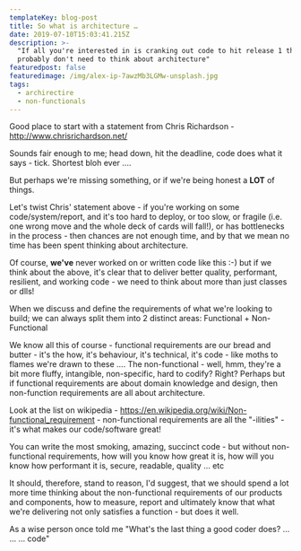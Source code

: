 ```yaml
---
templateKey: blog-post
title: So what is architecture …
date: 2019-07-10T15:03:41.215Z
description: >-
  "If all you're interested in is cranking out code to hit release 1 then you
  probably don't need to think about architecture"
featuredpost: false
featuredimage: /img/alex-ip-7awzMb3LGMw-unsplash.jpg
tags:
  - archirectire
  - non-functionals
---
```

Good place to start with a statement from Chris Richardson - <http://www.chrisrichardson.net/>

Sounds fair enough to me; head down, hit the deadline, code does what it says - tick.  Shortest bloh ever ....

But perhaps we're missing something, or if we're being honest a **LOT** of things. 

Let's twist Chris' statement above - if you're working on some code/system/report, and it's too hard to deploy, or too slow, or fragile (i.e. one wrong move and the whole deck of cards will fall!), or has bottlenecks in the process  - then chances are not enough time, and by that we mean no time has been spent thinking about architecture.  

Of course, **we've** never worked on or written code like this :-) but if we think about the above, it's clear that to deliver better quality, performant, resilient, and working code - we need to think about more than just classes or dlls! 

When we discuss and define the requirements of what we're looking to build; we can always split them into 2 distinct areas: Functional  + Non-Functional

We know all this of course - functional requirements are our bread and butter - it's the how, it's behaviour, it's technical, it's code - like moths to flames we're drawn to these …. The non-functional - well, hmm, they're a bit more fluffy, intangible, non-specific, hard to codify?  Right? Perhaps but if functional requirements are about domain knowledge and design, then non-function requirements are all about architecture.

Look at the list on wikipedia - <https://en.wikipedia.org/wiki/Non-functional_requirement> - non-functional requirements are all the "-ilities" - it's what makes our code/software great!

You can write the most smoking, amazing, succinct code - but without non-functional requirements, how will you know how great it is, how will you know how performant it is, secure, readable, quality … etc  

It should, therefore, stand to reason, I'd suggest, that we should spend a lot more time thinking about the non-functional requirements of our products and components, how to measure, report and ultimately know that what we're delivering not only satisfies a function - but does it well.

As a wise person once told me "What's the last thing a good coder does? … … … code"
